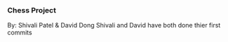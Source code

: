 ### Chess Project

By: Shivali Patel & David Dong
Shivali and David have both done thier first commits

